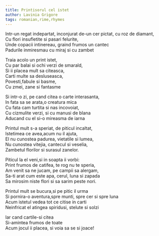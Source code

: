 ```yaml
---
title: Printisorul cel istet
author: Lavinia Grigore
tags: romanian,rime,rhymes
---
```


Intr-un regat indepartat, inconjurat de-un cer pictat, cu roz de diamant,  
Cu flori insufletite si pasari felurite,  
Unde copacii intinereau, graind frumos un cantec  
Padurile inmiresmau cu miraj si cu zambet

Traia acolo un print istet,  
Cu par balai si ochi verzi de smarald,  
Si ii placea mult sa citeasca,  
Carti multe sa desluseasca,  
Povesti,fabule si basme,  
Cu zmei, zane si fantasme

Si intr-o zi, pe cand citea o carte interasanta,  
In fata sa se arata,o creatura mica  
Cu fata cam turtita si nas incovoiat,  
Cu cizmulite verzi, si cu manusi de blana  
Aducand cu el si-o mireasma de iarna

Printul mult s-a speriat, de piticul incaltat,  
Istetimea ce avea,acum nu il ajuta,  
El nu cunostea padurea, vietatile si lumea,  
Nu cunostea vitejia, cantecul si veselia,  
Zambetul florilor si surasul zanelor.

Piticul la el veni,si in soapta ii vorbi:  
Print frumos de catifea, te rog nu te speria,  
Am venit sa ne jucam, pe campii sa alergam,  
Sa-ti arat cum este apa, cerul, luna si zapada  
Sa mirosim niste flori si sa sarim peste nori.

Printul mult se bucura,si pe pitic il urma  
Si pornira-o aventura,spre munti, spre cer si spre luna  
Acum istetul vedea tot ce citise in carti  
Neinfricat el atingea spiridusi, stelute si solzi

Iar cand cartile-si citea  
Si-amintea frumos de toate  
Acum jocul ii placea, si voia sa se si joace!
